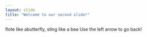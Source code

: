 ```yaml
---
layout: slide
title: "Welcome to our second slide!"
---
```

flote like abutterfly, sting like a bee
Use the left arrow to go back!
